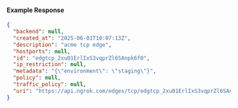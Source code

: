 <!-- Code generated for API Clients. DO NOT EDIT. -->

#### Example Response

```json
{
  "backend": null,
  "created_at": "2025-06-01T10:07:13Z",
  "description": "acme tcp edge",
  "hostports": null,
  "id": "edgtcp_2xu01ErlIxS3vqprZl6SAnpk6f0",
  "ip_restriction": null,
  "metadata": "{\"environment\": \"staging\"}",
  "policy": null,
  "traffic_policy": null,
  "uri": "https://api.ngrok.com/edges/tcp/edgtcp_2xu01ErlIxS3vqprZl6SAnpk6f0"
}
```
